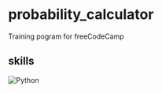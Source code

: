 # probability_calculator
Training pogram for freeCodeCamp
## skills
![Python](https://img.shields.io/badge/python-3670A0?style=for-the-badge&logo=python&logoColor=ffdd54)
